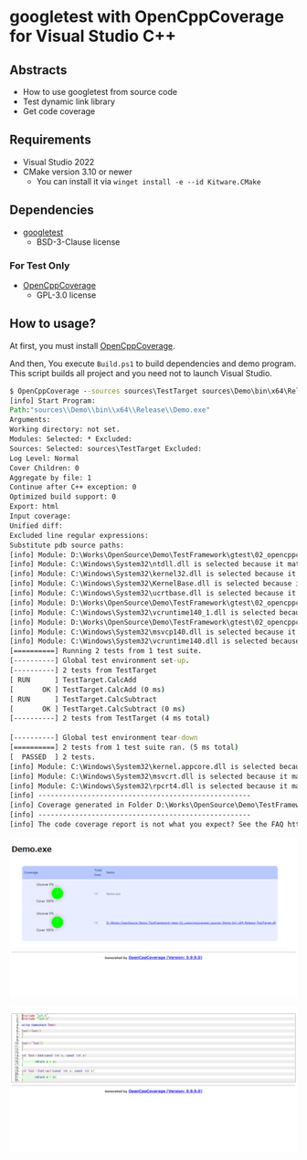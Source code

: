 # googletest with OpenCppCoverage for Visual Studio C++

## Abstracts

* How to use googletest from source code
* Test dynamic link library
* Get code coverage

## Requirements

* Visual Studio 2022
* CMake version 3.10 or newer
  * You can install it via `winget install -e --id Kitware.CMake`

## Dependencies

* [googletest](https://github.com/google/googletest)
  * BSD-3-Clause license

### For Test Only

* [OpenCppCoverage](https://github.com/OpenCppCoverage/OpenCppCoverage)
  * GPL-3.0 license

## How to usage?

At first, you must install [OpenCppCoverage](https://github.com/OpenCppCoverage/OpenCppCoverage).

And then, You execute `Build.ps1` to build dependencies and demo program.<br>
This script builds all project and you need not to launch Visual Studio.

````cmd
$ OpenCppCoverage --sources sources\TestTarget sources\Demo\bin\x64\Release\Demo.exe
[info] Start Program:
Path:"sources\\Demo\\bin\\x64\\Release\\Demo.exe"
Arguments:
Working directory: not set.
Modules: Selected: * Excluded:
Sources: Selected: sources\TestTarget Excluded:
Log Level: Normal
Cover Children: 0
Aggregate by file: 1
Continue after C++ exception: 0
Optimized build support: 0
Export: html
Input coverage:
Unified diff:
Excluded line regular expressions:
Substitute pdb source paths:
[info] Module: D:\Works\OpenSource\Demo\TestFramework\gtest\02_opencppcoverage\sources\Demo\bin\x64\Release\Demo.exe is selected because it matches selected pattern: *
[info] Module: C:\Windows\System32\ntdll.dll is selected because it matches selected pattern: *
[info] Module: C:\Windows\System32\kernel32.dll is selected because it matches selected pattern: *
[info] Module: C:\Windows\System32\KernelBase.dll is selected because it matches selected pattern: *
[info] Module: C:\Windows\System32\ucrtbase.dll is selected because it matches selected pattern: *
[info] Module: D:\Works\OpenSource\Demo\TestFramework\gtest\02_opencppcoverage\sources\Demo\bin\x64\Release\TestTarget.dll is selected because it matches selected pattern: *
[info] Module: C:\Windows\System32\vcruntime140_1.dll is selected because it matches selected pattern: *
[info] Module: D:\Works\OpenSource\Demo\TestFramework\gtest\02_opencppcoverage\sources\Demo\bin\x64\Release\gmock.dll is selected because it matches selected pattern: *
[info] Module: C:\Windows\System32\msvcp140.dll is selected because it matches selected pattern: *
[info] Module: C:\Windows\System32\vcruntime140.dll is selected because it matches selected pattern: *
[==========] Running 2 tests from 1 test suite.
[----------] Global test environment set-up.
[----------] 2 tests from TestTarget
[ RUN      ] TestTarget.CalcAdd
[       OK ] TestTarget.CalcAdd (0 ms)
[ RUN      ] TestTarget.CalcSubtract
[       OK ] TestTarget.CalcSubtract (0 ms)
[----------] 2 tests from TestTarget (4 ms total)

[----------] Global test environment tear-down
[==========] 2 tests from 1 test suite ran. (5 ms total)
[  PASSED  ] 2 tests.
[info] Module: C:\Windows\System32\kernel.appcore.dll is selected because it matches selected pattern: *
[info] Module: C:\Windows\System32\msvcrt.dll is selected because it matches selected pattern: *
[info] Module: C:\Windows\System32\rpcrt4.dll is selected because it matches selected pattern: *
[info] ----------------------------------------------------
[info] Coverage generated in Folder D:\Works\OpenSource\Demo\TestFramework\gtest\02_opencppcoverage\CoverageReport-2022-06-29-00h47m23s
[info] ----------------------------------------------------
[info] The code coverage report is not what you expect? See the FAQ https://github.com/OpenCppCoverage/OpenCppCoverage/wiki/FAQ.
````

[![coverage](./images/image01.png "coverage")](./images/image01.png)

[![coverage](./images/image02.png "coverage")](./images/image02.png)